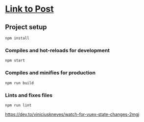 # [Link to Post](https://dev.to/viniciuskneves/watch-for-vuex-state-changes-2mgj)

## Project setup
```
npm install
```

### Compiles and hot-reloads for development
```
npm start
```

### Compiles and minifies for production
```
npm run build
```

### Lints and fixes files
```
npm run lint
```

https://dev.to/viniciuskneves/watch-for-vuex-state-changes-2mgj
